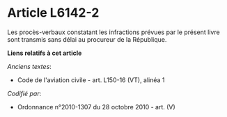 # Article L6142-2

Les procès-verbaux constatant les infractions prévues par le présent livre sont transmis sans délai au procureur de la
République.

**Liens relatifs à cet article**

_Anciens textes_:

  - Code de l'aviation civile - art. L150-16 (VT), alinéa 1

_Codifié par_:

  - Ordonnance n°2010-1307 du 28 octobre 2010 - art. (V)
